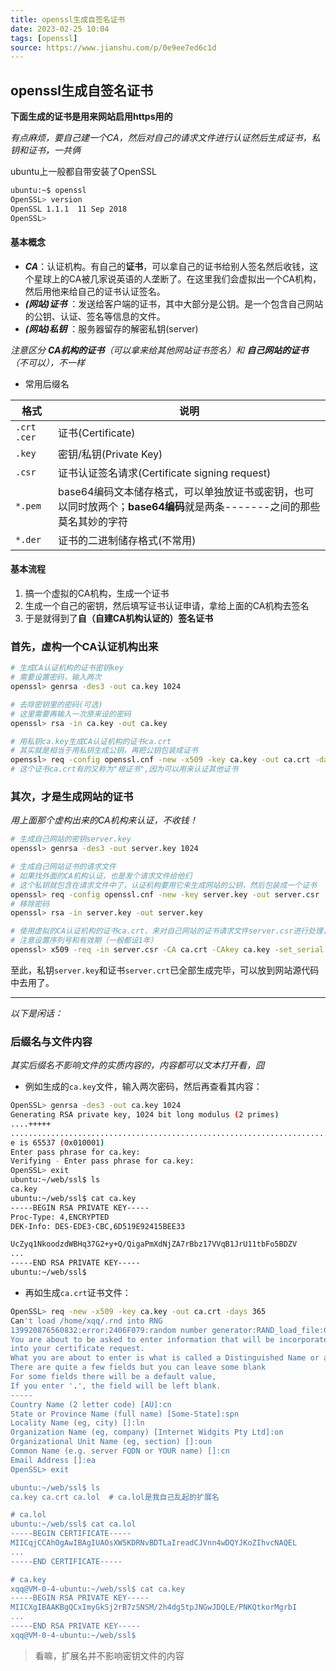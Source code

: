 ```yaml
---
title: openssl生成自签名证书
date: 2023-02-25 10:04  
tags: [openssl]  
source: https://www.jianshu.com/p/0e9ee7ed6c1d  
---
```

## openssl生成自签名证书

**下面生成的证书是用来网站启用https用的**

*有点麻烦，要自己建一个CA，然后对自己的请求文件进行认证然后生成证书，私钥和证书，一共俩*

ubuntu上一般都自带安装了OpenSSL

```bash
ubuntu:~$ openssl
OpenSSL> version
OpenSSL 1.1.1  11 Sep 2018
OpenSSL>
```

#### 基本概念


-   ***CA***：认证机构。有自己的**证书**，可以拿自己的证书给别人签名然后收钱，这个星球上的CA被几家说英语的人垄断了。在这里我们会虚拟出一个CA机构，然后用他来给自己的证书认证签名。
-   ***(网站)证书*** ：发送给客户端的证书，其中大部分是公钥。是一个包含自己网站的公钥、认证、签名等信息的文件。
-   ***(网站)私钥*** ：服务器留存的解密私钥(server)

*注意区分 **CA机构的证书**（可以拿来给其他网站证书签名）和 **自己网站的证书**（不可以），不一样*

- 常用后缀名

| 格式 | 说明 |
| --- | --- |
| `.crt` `.cer` | 证书(Certificate) |
| `.key` | 密钥/私钥(Private Key) |
| `.csr` | 证书认证签名请求(Certificate signing request) |
| `*.pem` | base64编码文本储存格式，可以单独放证书或密钥，也可以同时放两个；**base64编码**就是两条-------之间的那些莫名其妙的字符 |
| `*.der` | 证书的二进制储存格式(不常用) |

#### 基本流程

1.  搞一个虚拟的CA机构，生成一个证书
2.  生成一个自己的密钥，然后填写证书认证申请，拿给上面的CA机构去签名
3.  于是就得到了**自（自建CA机构认证的）签名证书**

### 首先，虚构一个CA认证机构出来

```bash
# 生成CA认证机构的证书密钥key
# 需要设置密码，输入两次
openssl> genrsa -des3 -out ca.key 1024

# 去除密钥里的密码(可选)
# 这里需要再输入一次原来设的密码
openssl> rsa -in ca.key -out ca.key

# 用私钥ca.key生成CA认证机构的证书ca.crt
# 其实就是相当于用私钥生成公钥，再把公钥包装成证书
openssl> req -config openssl.cnf -new -x509 -key ca.key -out ca.crt -days 365
# 这个证书ca.crt有的又称为"根证书",因为可以用来认证其他证书
```

### 其次，才是生成网站的证书

*用上面那个虚构出来的CA机构来认证，不收钱！*

```bash
# 生成自己网站的密钥server.key
openssl> genrsa -des3 -out server.key 1024

# 生成自己网站证书的请求文件
# 如果找外面的CA机构认证，也是发个请求文件给他们
# 这个私钥就包含在请求文件中了，认证机构要用它来生成网站的公钥，然后包装成一个证书
openssl> req -config openssl.cnf -new -key server.key -out server.csr
# 移除密码
openssl> rsa -in server.key -out server.key

# 使用虚拟的CA认证机构的证书ca.crt，来对自己网站的证书请求文件server.csr进行处理，生成签名后的证书server.crt
# 注意设置序列号和有效期（一般都设1年）
openssl> x509 -req -in server.csr -CA ca.crt -CAkey ca.key -set_serial 01 -out server.crt -days 365
```

至此，私钥`server.key`和证书`server.crt`已全部生成完毕，可以放到网站源代码中去用了。

___

*以下是闲话：*

### 后缀名与文件内容

*其实后缀名不影响文件的实质内容的，内容都可以文本打开看，囧*

-   例如生成的`ca.key`文件，输入两次密码，然后再查看其内容：

```bash
OpenSSL> genrsa -des3 -out ca.key 1024
Generating RSA private key, 1024 bit long modulus (2 primes)
....+++++
...........................................................................+++++
e is 65537 (0x010001)
Enter pass phrase for ca.key:
Verifying - Enter pass phrase for ca.key:
OpenSSL> exit
ubuntu:~/web/ssl$ ls
ca.key
ubuntu:~/web/ssl$ cat ca.key
-----BEGIN RSA PRIVATE KEY-----
Proc-Type: 4,ENCRYPTED
DEK-Info: DES-EDE3-CBC,6D519E92415BEE33

UcZyq1NkoodzdWBHq37G2+y+Q/QigaPmXdNjZA7rBbz17VVqB1JrU11tbFo5BDZV
...
-----END RSA PRIVATE KEY-----
ubuntu:~/web/ssl$
```

-   再如生成`ca.crt`证书文件：

```bash
OpenSSL> req -new -x509 -key ca.key -out ca.crt -days 365
Can't load /home/xqq/.rnd into RNG
139920876560832:error:2406F079:random number generator:RAND_load_file:Cannot open file:../crypto/rand/randfile.c:88:Filename=/home/xqq/.rnd
You are about to be asked to enter information that will be incorporated
into your certificate request.
What you are about to enter is what is called a Distinguished Name or a DN.
There are quite a few fields but you can leave some blank
For some fields there will be a default value,
If you enter '.', the field will be left blank.
-----
Country Name (2 letter code) [AU]:cn
State or Province Name (full name) [Some-State]:spn
Locality Name (eg, city) []:ln
Organization Name (eg, company) [Internet Widgits Pty Ltd]:on
Organizational Unit Name (eg, section) []:oun
Common Name (e.g. server FQDN or YOUR name) []:cn
Email Address []:ea
OpenSSL> exit

ubuntu:~/web/ssl$ ls
ca.key ca.crt ca.lol  # ca.lol是我自己乱起的扩展名

# ca.lol
ubuntu:~/web/ssl$ cat ca.lol
-----BEGIN CERTIFICATE-----
MIICqjCCAhOgAwIBAgIUAOsXW5KDRNvBDTLaIreadCJVnn4wDQYJKoZIhvcNAQEL
...
-----END CERTIFICATE-----

# ca.key
xqq@VM-0-4-ubuntu:~/web/ssl$ cat ca.key
-----BEGIN RSA PRIVATE KEY-----
MIICXgIBAAKBgQCxImyGkSj2rB7zSNSM/2h4dg5tpJNGwJDQLE/PNKQtkorMgrbI
...
-----END RSA PRIVATE KEY-----
xqq@VM-0-4-ubuntu:~/web/ssl$
```

> 看嘛，扩展名并不影响密钥文件的内容
